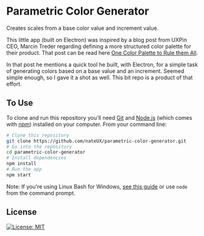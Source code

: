 

# Parametric Color Generator
Creates scales from a base color value and increment value.

This little app (built on Electron) was inspired by a blog post from UXPin CEO, Marcin Treder regarding defining a more structured color palette for their product. That post can be read here [One Color Palette to Rule them All](https://medium.com/@marcintreder/design-system-sprint-2-one-color-palette-to-rule-them-all-d0114ed1f659).

In that post he mentions a quick tool he built, with Electron, for a simple task of generating colors based on a base value and an increment. Seemed simple enough, so I gave it a shot as well. This bit repo is a product of that effort. 

## To Use

To clone and run this repository you'll need [Git](https://git-scm.com) and [Node.js](https://nodejs.org/en/download/) (which comes with [npm](http://npmjs.com)) installed on your computer. From your command line:

```bash
# Clone this repository
git clone https://github.com/nateUX/parametric-color-generator.git
# Go into the repository
cd parametric-color-generator
# Install dependencies
npm install
# Run the app
npm start
```

Note: If you're using Linux Bash for Windows, [see this guide](https://www.howtogeek.com/261575/how-to-run-graphical-linux-desktop-applications-from-windows-10s-bash-shell/) or use `node` from the command prompt.

## License

[![License: MIT](https://img.shields.io/badge/License-MIT-yellow.svg)](https://opensource.org/licenses/MIT)

